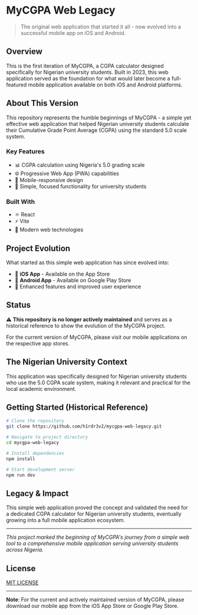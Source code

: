 # MyCGPA Web Legacy

> The original web application that started it all - now evolved into a successful mobile app on iOS and Android.

## Overview

This is the first iteration of MyCGPA, a CGPA calculator designed specifically for Nigerian university students. Built in 2023, this web application served as the foundation for what would later become a full-featured mobile application available on both iOS and Android platforms.

## About This Version

This repository represents the humble beginnings of MyCGPA - a simple yet effective web application that helped Nigerian university students calculate their Cumulative Grade Point Average (CGPA) using the standard 5.0 scale system.

### Key Features
- 📊 CGPA calculation using Nigeria's 5.0 grading scale
- 🌐 Progressive Web App (PWA) capabilities
- 📱 Mobile-responsive design
- 🎯 Simple, focused functionality for university students

### Built With
- ⚛️ React
- ⚡ Vite
- 🎨 Modern web technologies

## Project Evolution

What started as this simple web application has since evolved into:
- 📱 **iOS App** - Available on the App Store
- 🤖 **Android App** - Available on Google Play Store
- 🚀 Enhanced features and improved user experience

## Status

⚠️ **This repository is no longer actively maintained** and serves as a historical reference to show the evolution of the MyCGPA project. 

For the current version of MyCGPA, please visit our mobile applications on the respective app stores.

## The Nigerian University Context

This application was specifically designed for Nigerian university students who use the 5.0 CGPA scale system, making it relevant and practical for the local academic environment.

## Getting Started (Historical Reference)

```bash
# Clone the repository
git clone https://github.com/h1rdr3v2/mycgpa-web-legacy.git

# Navigate to project directory
cd mycgpa-web-legacy

# Install dependencies
npm install

# Start development server
npm run dev
```

## Legacy & Impact

This simple web application proved the concept and validated the need for a dedicated CGPA calculator for Nigerian university students, eventually growing into a full mobile application ecosystem.

---

*This project marked the beginning of MyCGPA's journey from a simple web tool to a comprehensive mobile application serving university students across Nigeria.*

## License

[MIT LICENSE](LICENSE)

---

**Note**: For the current and actively maintained version of MyCGPA, please download our mobile app from the iOS App Store or Google Play Store.
